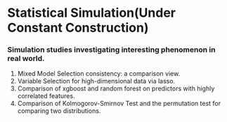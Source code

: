 # Statistical Simulation(Under Constant Construction)

### Simulation studies investigating interesting phenomenon in real world.

1. Mixed Model Selection consistency: a comparison view.
2. Variable Selection for high-dimensional data via lasso.
3. Comparison of xgboost and random forest on predictors with highly correlated features.
4. Comparison of Kolmogorov-Smirnov Test and the permutation test for comparing two distributions.
